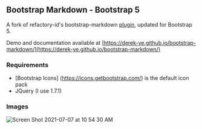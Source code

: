 ## Bootstrap Markdown - Bootstrap 5

A fork of refactory-id's bootstrap-markdown [plugin](https://github.com/refactory-id/bootstrap-markdown), updated for Bootstrap 5.

Demo and documentation available at [https://derek-ye.github.io/bootstrap-markdown/](https://derek-ye.github.io/bootstrap-markdown/)

### Requirements
- [Bootstrap Icons] (https://icons.getbootstrap.com/) is the default icon pack
- JQuery (I use 1.7.1)

### Images
![Screen Shot 2021-07-07 at 10 54 30 AM](https://user-images.githubusercontent.com/37666121/124806584-b8097e00-df11-11eb-8cb7-bbdbc587faf0.png)

